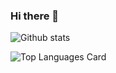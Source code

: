 ### Hi there 👋

<!--
**smkhizar1/smkhizar1** is a ✨ _special_ ✨ repository because its `README.md` (this file) appears on your GitHub profile.

Here are some ideas to get you started:

- 🔭 I’m currently working on ...
- 🌱 I’m currently learning ...
- 👯 I’m looking to collaborate on ...
- 🤔 I’m looking for help with ...
- 💬 Ask me about ...
- 📫 How to reach me: ...
- 😄 Pronouns: ...
- ⚡ Fun fact: ...
-->
![Github stats](https://github-readme-stats.vercel.app/api?username=smkhizar1&theme=highcontrast&show_icons=true&count_private=true)

![Top Languages Card](https://github-readme-stats.vercel.app/api/top-langs/?username=smkhizar1)
